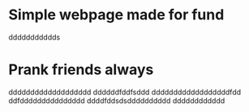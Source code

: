# Simple webpage made for fund
ddddddddddds
# Prank friends always
ddddddddddddddddddd
ddddddfddfsddd
ddddddddddddddddddfdd
ddfddddddddddddddd
ddddfddsdsdddddddddd
dddddddddddd